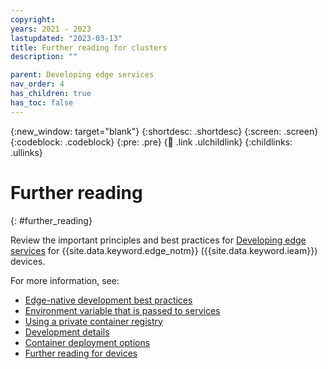 ```yaml
---
copyright:
years: 2021 - 2023
lastupdated: "2023-03-13"
title: Further reading for clusters
description: ""

parent: Developing edge services
nav_order: 4
has_children: true
has_toc: false
---
```


{:new_window: target="blank"}
{:shortdesc: .shortdesc}
{:screen: .screen}
{:codeblock: .codeblock}
{:pre: .pre}
{:child: .link .ulchildlink}
{:childlinks: .ullinks}

# Further reading
{: #further_reading}

Review the important principles and best practices for [Developing edge services](developing.md) for {{site.data.keyword.edge_notm}} ({{site.data.keyword.ieam}}) devices.

For more information, see:

* [Edge-native development best practices](best_practices.md)
* [Environment variable that is passed to services](environment_variables.md)
* [Using a private container registry](container_registry.md)
* [Development details](developing_details.md)
* [Container deployment options](../developing/container_deployment_options.md)
* [Further reading for devices](../developing/further_reading_devices.md)
